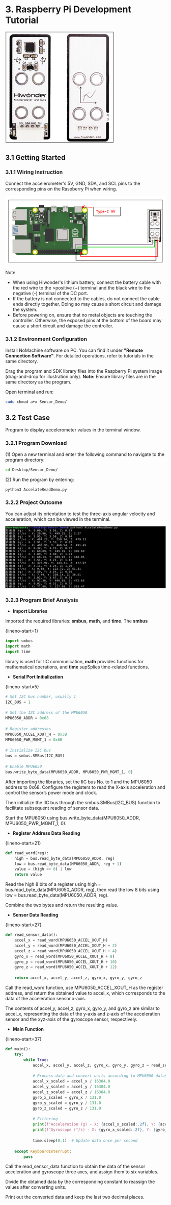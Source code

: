 # 3. Raspberry Pi Development Tutorial

<img src="../_static/media/chapter_3/section_1/media/image2.png" class="common_img" />

## 3.1 Getting Started

### 3.1.1 Wiring Instruction

Connect the accelerometer's 5V, GND, SDA, and SCL pins to the corresponding pins on the Raspberry Pi when wiring.

<img src="../_static/media/chapter_3/section_1/media/image3.png" class="common_img" />

> [!Note]
>
>* When using Hiwonder's lithium battery, connect the battery cable with the red wire to the >positive (+) terminal and the black wire to the negative (-) terminal of the DC port. 
>* If the battery is not connected to the cables, do not connect the cable ends directly together. Doing so may cause a short circuit and damage the system. 
>* Before powering on, ensure that no metal objects are touching the controller. Otherwise, the exposed pins at the bottom of the board may cause a short circuit and damage the controller.
>

### 3.1.2 Environment Configuration

Install NoMachine software on PC. You can find it under **"Remote Connection Software"**. For detailed operations, refer to tutorials in the same directory. 

Drag the program and SDK library files into the Raspberry Pi system image (drag-and-drop for illustration only). **Note:** Ensure library files are in the same directory as the program. 

Open terminal and run:

```bash
sudo chmod a+x Sensor_Demo/
```

## 3.2 Test Case

Program to display accelerometer values in the terminal window.

### 3.2.1 Program Download

(1) Open a new terminal and enter the following command to navigate to the program directory:

```bash
cd Desktop/Sensor_Demo/
```

(2) Run the program by entering:

```bash
python3 AccelateReadDemo.py
```

### 3.2.2 Project Outcome

You can adjust its orientation to test the three-axis angular velocity and acceleration, which can be viewed in the terminal.

<img src="../_static/media/chapter_3/section_1/media/image4.png" class="common_img" />

### 3.2.3 Program Brief Analysis

* **Import Libraries**

Imported the required libraries: **smbus**, **math**, and **time**. The **smbus**

{lineno-start=1}

```python
import smbus
import math
import time
```

library is used for IIC communication, **math** provides functions for mathematical operations, and **time** supSplies time-related functions.

* **Serial Port Initialization**

{lineno-start=5}

```python
# Set I2C bus number, usually 1
I2C_BUS = 1

# Set the I2C address of the MPU6050
MPU6050_ADDR = 0x68

# Register addresses
MPU6050_ACCEL_XOUT_H = 0x3B
MPU6050_PWR_MGMT_1 = 0x6B

# Initialize I2C bus 
bus = smbus.SMBus(I2C_BUS)

# Enable MPU6050
bus.write_byte_data(MPU6050_ADDR, MPU6050_PWR_MGMT_1, 0)
```

After importing the libraries, set the IIC bus No. to 1 and the MPU6050 address to 0x68. Configure the registers to read the X-axis acceleration and control the sensor’s power mode and clock.

Then initialize the IIC bus through the smbus.SMBus(I2C_BUS) function to facilitate subsequent reading of sensor data.

Start the MPU6050 using bus.write_byte_data(MPU6050_ADDR, MPU6050_PWR_MGMT_1, 0).

* **Register Address Data Reading**

{lineno-start=21}

```python
def read_word(reg):
    high = bus.read_byte_data(MPU6050_ADDR, reg)
    low = bus.read_byte_data(MPU6050_ADDR, reg + 1)
    value = (high << 8) | low
    return value
```

Read the high 8 bits of a register using high = bus.read_byte_data(MPU6050_ADDR, reg), then read the low 8 bits using low = bus.read_byte_data(MPU6050_ADDR, reg).

Combine the two bytes and return the resulting value.

* **Sensor Data Reading**

{lineno-start=27}

```python
def read_sensor_data():
    accel_x = read_word(MPU6050_ACCEL_XOUT_H)
    accel_y = read_word(MPU6050_ACCEL_XOUT_H + 2)
    accel_z = read_word(MPU6050_ACCEL_XOUT_H + 4)
    gyro_x = read_word(MPU6050_ACCEL_XOUT_H + 8)
    gyro_y = read_word(MPU6050_ACCEL_XOUT_H + 10)
    gyro_z = read_word(MPU6050_ACCEL_XOUT_H + 12)

    return accel_x, accel_y, accel_z, gyro_x, gyro_y, gyro_z
```

Call the read_word function, use MPU6050_ACCEL_XOUT_H as the register address, and return the obtained value to accel_x, which corresponds to the data of the acceleration sensor x-axis.

The contents of accel_y, accel_z, gyro_x, gyro_y, and gyro_z are similar to accel_x, representing the data of the y-axis and z-axis of the acceleration sensor and the xyz-axis of the gyroscope sensor, respectively.

* **Main Function**

{lineno-start=37}

```python
def main():
    try:
        while True:
            accel_x, accel_y, accel_z, gyro_x, gyro_y, gyro_z = read_sensor_data()

            # Process data and convert units according to MPU6050 datasheet
            accel_x_scaled = accel_x / 16384.0
            accel_y_scaled = accel_y / 16384.0
            accel_z_scaled = accel_z / 16384.0
            gyro_x_scaled = gyro_x / 131.0
            gyro_y_scaled = gyro_y / 131.0
            gyro_z_scaled = gyro_z / 131.0
            
            # Filtering
            print(f"Acceleration (g) - X: {accel_x_scaled:.2f}, Y: {accel_y_scaled:.2f}, Z: {accel_z_scaled:.2f}")
            print(f"Gyroscope (°/s) - X: {gyro_x_scaled:.2f}, Y: {gyro_y_scaled:.2f}, Z: {gyro_z_scaled:.2f}")

            time.sleep(0.1)  # Update data once per second

    except KeyboardInterrupt:
        pass
```

Call the read_sensor_data function to obtain the data of the sensor acceleration and gyroscope three axes, and assign them to six variables.

Divide the obtained data by the corresponding constant to reassign the values after converting units.

Print out the converted data and keep the last two decimal places.